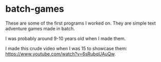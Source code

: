 # batch-games

These are some of the first programs I worked on. They are simple text adventure games made in batch.

I was probably around 9-10 years old when I made them.

I made this crude video when I was 15 to showcase them: https://www.youtube.com/watch?v=6sRubqUAuQw.
